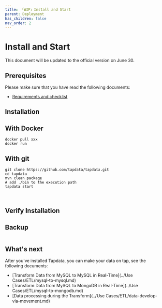 ```yaml
---
title: 「WIP」Install and Start
parent: Deployment
has_children: false
nav_order: 2
---
```

# Install and Start
This document will be updated to the official version on June 30.

## Prerequisites

Please make sure that you have read the following documents:

- [Requirements and checklist](./requirements-and-checklist.md)

## Installation

## With Docker

	docker pull xxx
	docker run 

## With git

	git clone https://github.com/tapdata/tapdata.git
	cd tapdata
	mvn clean package
	# add ./bin to the execution path
	tapdata start


​	

## Verify Installation

	



## Backup

```
```









## What's next

After you've installed Tapdata, you can make your data on tap, see the following documents:

- [Transform Data from MySQL to MySQL in Real-Time](../Use Cases/ETL/mysql-to-mysql.md)
- [Transform Data from MySQL to MongoDB in Real-Time](../Use Cases/ETL/mysql-to-mongodb.md)
- [Data processing during the Transform](../Use Cases/ETL/data-develop-via-movement.md)
